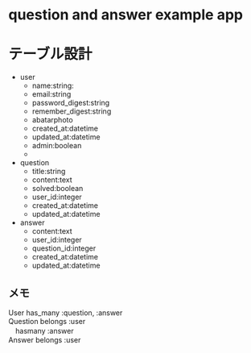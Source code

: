 # question and answer example app

# テーブル設計

* user
  * name:string: 
  * email:string
  * password_digest:string
  * remember_digest:string
  * abatarphoto
  * created_at:datetime
  * updated_at:datetime
  * admin:boolean
  * 
* question
  * title:string
  * content:text
  * solved:boolean
  * user_id:integer
  * created_at:datetime
  * updated_at:datetime
* answer
  * content:text
  * user_id:integer
  * question_id:integer
  * created_at:datetime
  * updated_at:datetime  
  
## メモ  
User has_many :question, :answer  
Question belongs :user  
        　hasmany :answer  
Answer belongs :user  